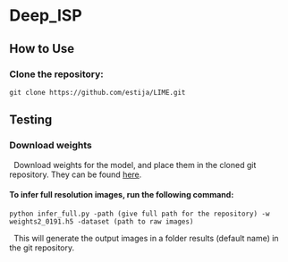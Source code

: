 # Deep_ISP

## How to Use 
### Clone the repository:
```
git clone https://github.com/estija/LIME.git
```
## Testing 

### Download weights

&nbsp; Download weights for the model, and place them in the cloned git repository. They can be found [here]().

#### To infer full resolution images, run the following command:

```
python infer_full.py -path (give full path for the repository) -w weights2_0191.h5 -dataset (path to raw images)
```
&nbsp; This will generate the output images in a folder results (default name) in the git repository.

